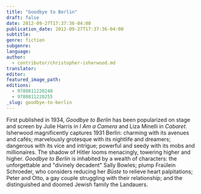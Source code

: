 ```yaml
---
title: "Goodbye to Berlin"
draft: false
date: 2012-09-27T17:37:36-04:00
publication_date: 2012-09-27T17:37:36-04:00
subtitle:
genre: fiction
subgenre:
language:
author:
  - contributor/christopher-isherwood.md
translator:
editor:
featured_image_path:
editions:
  - 9780811220248
  - 9780811220255
_slug: goodbye-to-berlin
---
```


First published in 1934, _Goodbye to Berlin_ has been popularized on stage and screen by Julie Harris in _I Am a Camera_ and Liza Minelli in _Cabaret_. Isherwood magnificently captures 1931 Berlin: charming with its avenues and cafés; marvelously grotesque with its nightlife and dreamers; dangerous with its vice and intrigue; powerful and seedy with its mobs and millionaires. The shadow of Hitler looms menacingly, towering higher and higher. _Goodbye to Berlin_ is inhabited by a wealth of characters: the unforgettable and "divinely decadent" Sally Bowles; plump Fraülein Schroeder, who considers reducing her _Büste_ to relieve heart palpitations; Peter and Otto, a gay couple struggling with their relationship; and the distinguished and doomed Jewish family the Landauers.

